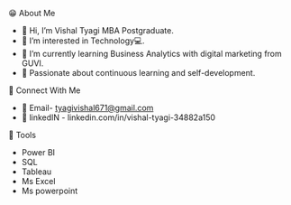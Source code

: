 😁 About Me
- 👋 Hi, I’m Vishal Tyagi MBA Postgraduate.
- 👀 I’m interested in Technology💻.
- 🌱 I’m currently learning Business Analytics with digital marketing from GUVI.
- 💫 Passionate about continuous learning  and self-development.

👥 Connect With Me
 - 📩 Email- tyagivishal671@gmail.com
 - 💼 linkedIN - linkedin.com/in/vishal-tyagi-34882a150

 🔧 Tools
 - Power BI
 - SQL
 - Tableau
 - Ms Excel
 - Ms powerpoint
